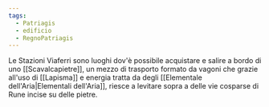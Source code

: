 ```yaml
---
tags:
  - Patriagis
  - edificio
  - RegnoPatriagis
---
```


Le Stazioni Viaferri sono luoghi dov'è possibile acquistare e salire a bordo di uno [[Scavalcapietre]], un mezzo di trasporto formato da vagoni che grazie all'uso di [[Lapisma]] e energia tratta da degli [[Elementale dell'Aria|Elementali dell'Aria]], riesce a levitare sopra a delle vie cosparse di Rune incise su delle pietre. 
